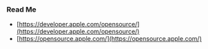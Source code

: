### Read Me

- [https://developer.apple.com/opensource/](https://developer.apple.com/opensource/)
- [https://opensource.apple.com/](https://opensource.apple.com/)
